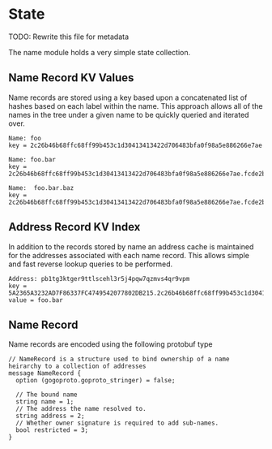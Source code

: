 # State

TODO: Rewrite this file for metadata

The name module holds a very simple state collection.  


## Name Record KV Values
Name records are stored using a key based upon a concatenated
list of hashes based on each label within the name.  This approach allows all of the names in the tree under a given
name to be quickly queried and iterated over.

```
Name: foo
key = 2c26b46b68ffc68ff99b453c1d30413413422d706483bfa0f98a5e886266e7ae

Name: foo.bar
key = 2c26b46b68ffc68ff99b453c1d30413413422d706483bfa0f98a5e886266e7ae.fcde2b2edba56bf408601fb721fe9b5c338d10ee429ea04fae5511b68fbf8fb9

Name:  foo.bar.baz
key = 2c26b46b68ffc68ff99b453c1d30413413422d706483bfa0f98a5e886266e7ae.fcde2b2edba56bf408601fb721fe9b5c338d10ee429ea04fae5511b68fbf8fb9.baa5a0964d3320fbc0c6a922140453c8513ea24ab8fd0577034804a967248096

```

## Address Record KV Index
In addition to the records stored by name an address cache is maintained for the addresses associated with each name
record.  This allows simple and fast reverse lookup queries to be performed.

```
Address: pb1tg3ktger9ttlscehl3r5j4pqw7qzmvs4qr9vpm
key = 5A2365A3232AD7F86337FC4749542077802DB215.2c26b46b68ffc68ff99b453c1d30413413422d706483bfa0f98a5e886266e7ae.fcde2b2edba56bf408601fb721fe9b5c338d10ee429ea04fae5511b68fbf8fb9
value = foo.bar
```

## Name Record

Name records are encoded using the following protobuf type
```
// NameRecord is a structure used to bind ownership of a name heirarchy to a collection of addresses
message NameRecord {
  option (gogoproto.goproto_stringer) = false;

  // The bound name
  string name = 1;
  // The address the name resolved to.
  string address = 2;
  // Whether owner signature is required to add sub-names.
  bool restricted = 3;
}
```